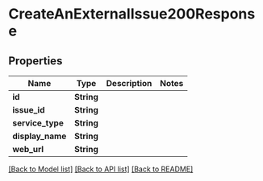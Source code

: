 # CreateAnExternalIssue200Response

## Properties

Name | Type | Description | Notes
------------ | ------------- | ------------- | -------------
**id** | **String** |  | 
**issue_id** | **String** |  | 
**service_type** | **String** |  | 
**display_name** | **String** |  | 
**web_url** | **String** |  | 

[[Back to Model list]](../README.md#documentation-for-models) [[Back to API list]](../README.md#documentation-for-api-endpoints) [[Back to README]](../README.md)


